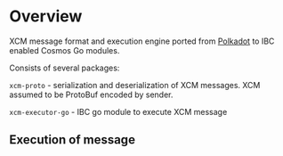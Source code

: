# Overview

XCM message format and execution engine ported from [Polkadot](https://github.com/paritytech/polkadot/tree/master/xcm/xcm-executor) to IBC enabled Cosmos Go modules.

Consists of several packages:

`xcm-proto` - serialization and deserialization of XCM messages. XCM assumed to be ProtoBuf encoded by sender.

`xcm-executor-go` - IBC go module to execute XCM message

## Execution of message

